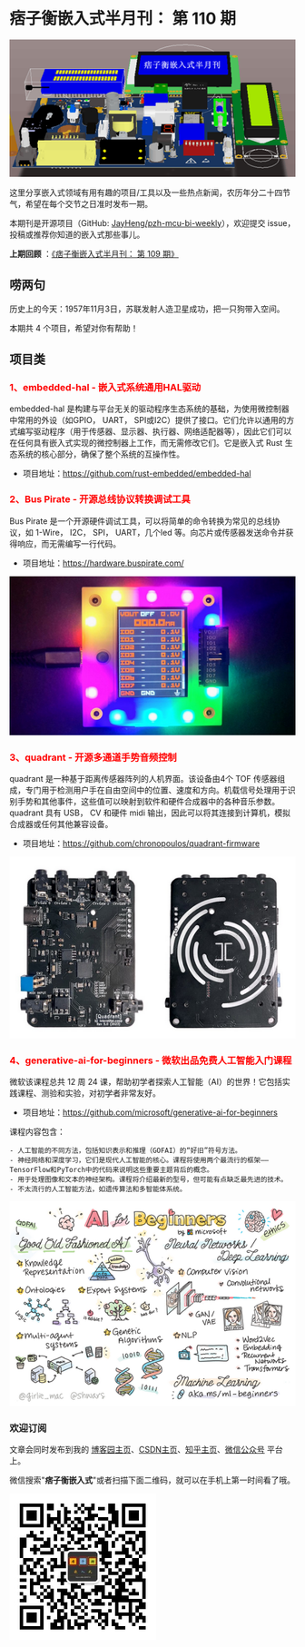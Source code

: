 # 痞子衡嵌入式半月刊： 第 110 期

![](https://raw.githubusercontent.com/JayHeng/pzh-mcu-bi-weekly/master/pics/pzh_mcu_bi_weekly.PNG)

这里分享嵌入式领域有用有趣的项目/工具以及一些热点新闻，农历年分二十四节气，希望在每个交节之日准时发布一期。

本期刊是开源项目（GitHub: [JayHeng/pzh-mcu-bi-weekly](https://github.com/JayHeng/pzh-mcu-bi-weekly)），欢迎提交 issue，投稿或推荐你知道的嵌入式那些事儿。

**上期回顾** ：[《痞子衡嵌入式半月刊： 第 109 期》](https://www.cnblogs.com/henjay724/p/18464218)

## 唠两句

历史上的今天：1957年11月3日，苏联发射人造卫星成功，把一只狗带入空间。

本期共 4 个项目，希望对你有帮助！

## 项目类

### <font color="red">1、embedded-hal - 嵌入式系统通用HAL驱动</font>

embedded-hal 是构建与平台无关的驱动程序生态系统的基础，为使用微控制器中常用的外设（如GPIO， UART， SPI或I2C）提供了接口。它们允许以通用的方式编写驱动程序（用于传感器、显示器、执行器、网络适配器等），因此它们可以在任何具有嵌入式实现的微控制器上工作，而无需修改它们。它是嵌入式 Rust 生态系统的核心部分，确保了整个系统的互操作性。

 * 项目地址：https://github.com/rust-embedded/embedded-hal

### <font color="red">2、Bus Pirate - 开源总线协议转换调试工具</font>

Bus Pirate 是一个开源硬件调试工具，可以将简单的命令转换为常见的总线协议，如 1-Wire， I2C， SPI， UART，几个led 等。向芯片或传感器发送命令并获得响应，而无需编写一行代码。  

 * 项目地址：https://hardware.buspirate.com/

![](https://raw.githubusercontent.com/JayHeng/pzh-mcu-bi-weekly/master/pics/issue-110/BusPirate.PNG)

### <font color="red">3、quadrant - 开源多通道手势音频控制</font>

quadrant 是一种基于距离传感器阵列的人机界面。该设备由4个 TOF 传感器组成，专门用于检测用户手在自由空间中的位置、速度和方向。机载信号处理用于识别手势和其他事件，这些值可以映射到软件和硬件合成器中的各种音乐参数。quadrant 具有 USB， CV 和硬件 midi 输出，因此可以将其连接到计算机，模拟合成器或任何其他兼容设备。  

 * 项目地址：https://github.com/chronopoulos/quadrant-firmware

![](https://raw.githubusercontent.com/JayHeng/pzh-mcu-bi-weekly/master/pics/issue-110/quadrant.PNG)

### <font color="red">4、generative-ai-for-beginners - 微软出品免费人工智能入门课程</font>

微软该课程总共 12 周 24 课，帮助初学者探索人工智能（AI）的世界！它包括实践课程、测验和实验，对初学者非常友好。  

 * 项目地址：https://github.com/microsoft/generative-ai-for-beginners

课程内容包含：

```text
- 人工智能的不同方法，包括知识表示和推理（GOFAI）的“好旧”符号方法。
- 神经网络和深度学习，它们是现代人工智能的核心。课程将使用两个最流行的框架——TensorFlow和PyTorch中的代码来说明这些重要主题背后的概念。
- 用于处理图像和文本的神经架构。课程将介绍最新的型号，但可能有点缺乏最先进的技术。
- 不太流行的人工智能方法，如遗传算法和多智能体系统。
```

![](https://raw.githubusercontent.com/JayHeng/pzh-mcu-bi-weekly/master/pics/issue-110/generative-ai-for-beginners.PNG)

### 欢迎订阅

文章会同时发布到我的 [博客园主页](https://www.cnblogs.com/henjay724/)、[CSDN主页](https://blog.csdn.net/henjay724)、[知乎主页](https://www.zhihu.com/people/henjay724)、[微信公众号](http://weixin.sogou.com/weixin?type=1&query=痞子衡嵌入式) 平台上。

微信搜索"__痞子衡嵌入式__"或者扫描下面二维码，就可以在手机上第一时间看了哦。

![](https://raw.githubusercontent.com/JayHeng/pzhmcu-picture/master/wechat/pzhMcu_qrcode_258x258.jpg)


